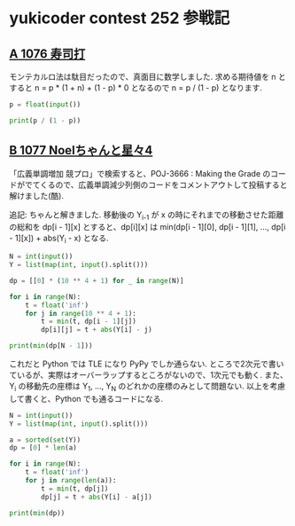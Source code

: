 # yukicoder contest 252 参戦記

## [A 1076 寿司打](https://yukicoder.me/problems/no/1076)

モンテカルロ法は駄目だったので、真面目に数学しました. 求める期待値を n とすると n = p * (1 + n) + (1 - p) * 0 となるので n = p / (1 - p) となります.

```python
p = float(input())

print(p / (1 - p))
```

## [B 1077 Noelちゃんと星々4](https://yukicoder.me/problems/no/1077)

「広義単調増加 競プロ」で検索すると、POJ-3666 : Making the Grade のコードがでてくるので、広義単調減少列側のコードをコメントアウトして投稿すると解けました(酷).

追記: ちゃんと解きました. 移動後の Y<sub>i-1</sub> が x の時にそれまでの移動させた距離の総和を dp[i - 1][x] とすると、dp[i][x] は min(dp[i - 1][0], dp[i - 1][1], ..., dp[i - 1][x]) + abs(Y<sub>i</sub> - x) となる.

```python
N = int(input())
Y = list(map(int, input().split()))

dp = [[0] * (10 ** 4 + 1) for _ in range(N)]

for i in range(N):
    t = float('inf')
    for j in range(10 ** 4 + 1):
        t = min(t, dp[i - 1][j])
        dp[i][j] = t + abs(Y[i] - j)

print(min(dp[N - 1]))
```

これだと Python では TLE になり PyPy でしか通らない. ところで2次元で書いているが、実際はオーバーラップするところがないので、1次元でも動く. また、Y<sub>i</sub> の移動先の座標は Y<sub>1</sub>, ..., Y<sub>N</sub> のどれかの座標のみとして問題ない. 以上を考慮して書くと、Python でも通るコードになる.

```python
N = int(input())
Y = list(map(int, input().split()))

a = sorted(set(Y))
dp = [0] * len(a)

for i in range(N):
    t = float('inf')
    for j in range(len(a)):
        t = min(t, dp[j])
        dp[j] = t + abs(Y[i] - a[j])

print(min(dp))
```
